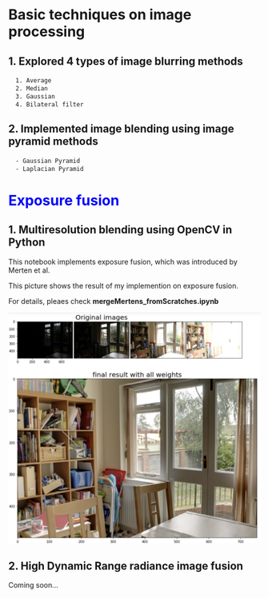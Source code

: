 # Basic techniques on image processing 
##  1. Explored 4 types of image blurring methods
      1. Average 
      2. Median 
      3. Gaussian 
      4. Bilateral filter 

## 2. Implemented image blending using image pyramid methods
      - Gaussian Pyramid
      - Laplacian Pyramid


# <span style="color:blue"> Exposure fusion  </span> 

## 1. Multiresolution blending using OpenCV in Python 

This notebook implements exposure fusion, which was introduced by Merten et al. 

This picture shows the result of my implemention on exposure fusion. 

For details, pleaes check **mergeMertens_fromScratches.ipynb**

![alt text](images/mergeMertens.png)


## 2. High Dynamic Range radiance image fusion 

Coming soon... 
